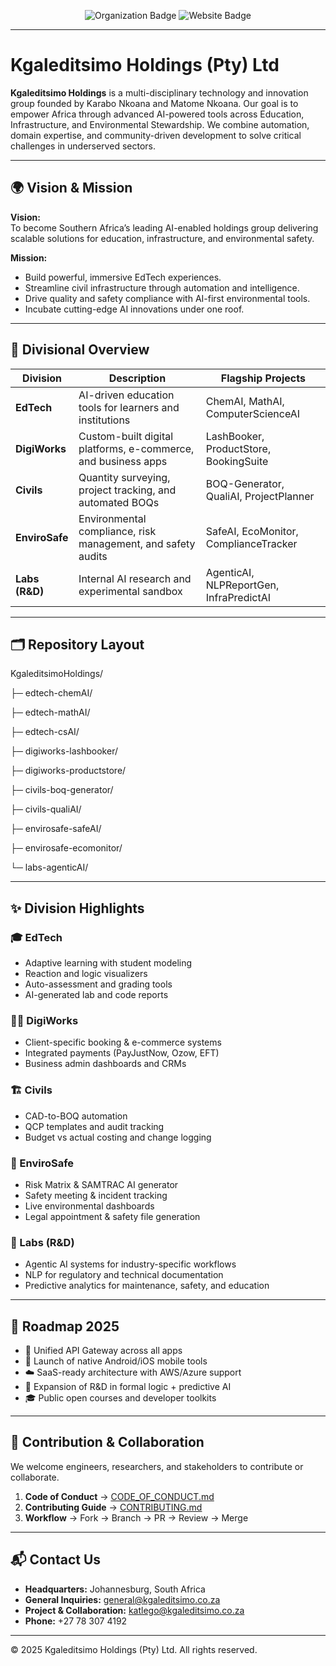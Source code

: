 <p align="center">
  <img src="https://img.shields.io/badge/Org-KgaleditsimoHoldings-blue?style=flat-square" alt="Organization Badge"/>
  <img src="https://img.shields.io/badge/Website-Coming--Soon-lightgrey?style=flat-square" alt="Website Badge"/>
</p>

---

# Kgaleditsimo Holdings (Pty) Ltd

**Kgaleditsimo Holdings** is a multi-disciplinary technology and innovation group founded by Karabo Nkoana and Matome Nkoana. Our goal is to empower Africa through advanced AI-powered tools across Education, Infrastructure, and Environmental Stewardship. We combine automation, domain expertise, and community-driven development to solve critical challenges in underserved sectors.

---

## 🌍 Vision & Mission

**Vision:**  
To become Southern Africa’s leading AI-enabled holdings group delivering scalable solutions for education, infrastructure, and environmental safety.

**Mission:**  
- Build powerful, immersive EdTech experiences.  
- Streamline civil infrastructure through automation and intelligence.  
- Drive quality and safety compliance with AI-first environmental tools.  
- Incubate cutting-edge AI innovations under one roof.

---

## 🏢 Divisional Overview

| Division            | Description                                                          | Flagship Projects                                     |
|---------------------|----------------------------------------------------------------------|--------------------------------------------------------|
| **EdTech**          | AI-driven education tools for learners and institutions              | ChemAI, MathAI, ComputerScienceAI                      |
| **DigiWorks**       | Custom-built digital platforms, e-commerce, and business apps        | LashBooker, ProductStore, BookingSuite                |
| **Civils**          | Quantity surveying, project tracking, and automated BOQs             | BOQ-Generator, QualiAI, ProjectPlanner                 |
| **EnviroSafe**      | Environmental compliance, risk management, and safety audits         | SafeAI, EcoMonitor, ComplianceTracker                 |
| **Labs (R&D)**      | Internal AI research and experimental sandbox                        | AgenticAI, NLPReportGen, InfraPredictAI                |

---

## 🗂 Repository Layout

KgaleditsimoHoldings/

├─ edtech-chemAI/

├─ edtech-mathAI/

├─ edtech-csAI/

├─ digiworks-lashbooker/

├─ digiworks-productstore/

├─ civils-boq-generator/

├─ civils-qualiAI/

├─ envirosafe-safeAI/

├─ envirosafe-ecomonitor/

└─ labs-agenticAI/


---

## ✨ Division Highlights

### 🎓 EdTech
- Adaptive learning with student modeling
- Reaction and logic visualizers
- Auto-assessment and grading tools
- AI-generated lab and code reports

### 🧑‍💻 DigiWorks
- Client-specific booking & e-commerce systems
- Integrated payments (PayJustNow, Ozow, EFT)
- Business admin dashboards and CRMs

### 🏗 Civils
- CAD-to-BOQ automation
- QCP templates and audit tracking
- Budget vs actual costing and change logging

### 🌿 EnviroSafe
- Risk Matrix & SAMTRAC AI generator
- Safety meeting & incident tracking
- Live environmental dashboards
- Legal appointment & safety file generation

### 🔬 Labs (R&D)
- Agentic AI systems for industry-specific workflows
- NLP for regulatory and technical documentation
- Predictive analytics for maintenance, safety, and education

---

## 🚀 Roadmap 2025

- 🔗 Unified API Gateway across all apps
- 📱 Launch of native Android/iOS mobile tools
- ☁️ SaaS-ready architecture with AWS/Azure support
- 🧪 Expansion of R&D in formal logic + predictive AI
- 🎓 Public open courses and developer toolkits

---

## 🤝 Contribution & Collaboration

We welcome engineers, researchers, and stakeholders to contribute or collaborate.

1. **Code of Conduct** → [CODE_OF_CONDUCT.md](./CODE_OF_CONDUCT.md)  
2. **Contributing Guide** → [CONTRIBUTING.md](./CONTRIBUTING.md)  
3. **Workflow** → Fork → Branch → PR → Review → Merge  

---

## 📬 Contact Us

- **Headquarters:** Johannesburg, South Africa  
- **General Inquiries:** general@kgaleditsimo.co.za  
- **Project & Collaboration:** katlego@kgaleditsimo.co.za  
- **Phone:** +27 78 307 4192

---

© 2025 Kgaleditsimo Holdings (Pty) Ltd. All rights reserved.
